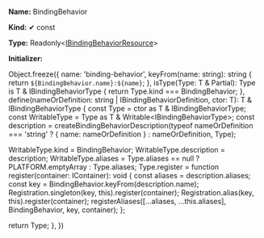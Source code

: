 **Name:** BindingBehavior

**Kind:** ✔ const

**Type:** Readonly<[IBindingBehaviorResource](https://gitbook-18.gitbook.io/au//runtime/resources/binding-behavior/interfaces/ibindingbehaviorresource)>

**Initializer:**

Object.freeze({
name: 'binding-behavior',
keyFrom(name: string): string {
return `${BindingBehavior.name}:${name}`;
},
isType<T>(Type: T & Partial<IBindingBehaviorType>): Type is T & IBindingBehaviorType {
return Type.kind === BindingBehavior;
},
define<T extends Constructable = Constructable>(nameOrDefinition: string | IBindingBehaviorDefinition, ctor: T): T & IBindingBehaviorType<T> {
const Type = ctor as T & IBindingBehaviorType<T>;
const WritableType = Type as T & Writable<IBindingBehaviorType<T>>;
const description = createBindingBehaviorDescription(typeof nameOrDefinition === 'string' ? { name: nameOrDefinition } : nameOrDefinition, Type);

WritableType.kind = BindingBehavior;
WritableType.description = description;
WritableType.aliases = Type.aliases == null ? PLATFORM.emptyArray : Type.aliases;
Type.register = function register(container: IContainer): void {
const aliases = description.aliases;
const key = BindingBehavior.keyFrom(description.name);
Registration.singleton(key, this).register(container);
Registration.alias(key, this).register(container);
registerAliases([...aliases, ...this.aliases], BindingBehavior, key, container);
};

return Type;
},
})

